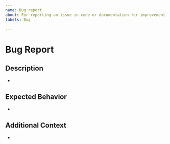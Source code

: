 ```yaml
---
name: Bug report
about: For reporting an issue in code or documentation for improvement
labels: Bug

---
```


# Bug Report

## Description

- 

## Expected Behavior

- 

## Additional Context

- 
